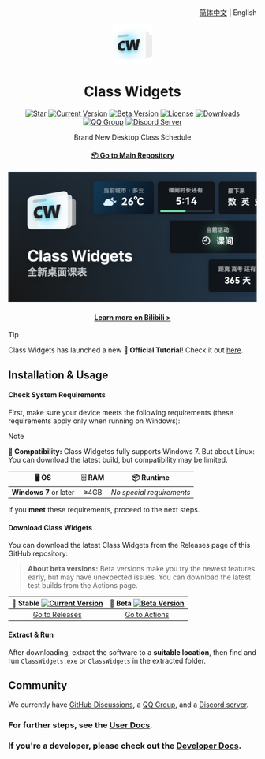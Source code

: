 <div align="right">
<a href="/profile/README.md">简体中文</a> | English
</div>

<p align="center">
    <img width="16%" align="center" src="/profile/img/favicon.png" alt="logo">
</p>
    <h1 align="center">
    Class Widgets
</h1>

<div align="center">

[![Star](https://img.shields.io/github/stars/Class-Widgets/Class-Widgets?style=for-the-badge&color=orange&label=Star)](https://github.com/Class-Widgets/Class-Widgets)
[![Current Version](https://img.shields.io/github/v/release/Class-Widgets/Class-Widgets?style=for-the-badge&color=purple&label=Current%20Version)](https://github.com/Class-Widgets/Class-Widgets/releases/latest)
[![Beta Version](https://img.shields.io/github/v/tag/Class-Widgets/Class-Widgets?include_prereleases&label=Beta%20Version&color=yellow&style=for-the-badge)](https://github.com/Class-Widgets/Class-Widgets/actions)
[![License](https://img.shields.io/badge/license-GPLv3-blue.svg?label=License&style=for-the-badge)](https://github.com/Class-Widgets/Class-Widgets)
[![Downloads](https://img.shields.io/github/downloads/Class-Widgets/Class-Widgets/total.svg?label=Downloads&color=green&style=for-the-badge)](https://github.com/Class-Widgets/Class-Widgets)
[![QQ Group](https://img.shields.io/badge/QQ%20Group-169200380-blue.svg?logo=qq&color=blue&style=for-the-badge)](http://qm.qq.com/cgi-bin/qm/qr?_wv=1027&k=yHXKCAjOxlpTpJ4mNdXm0mxOneYUinRs&authKey=sd3%2F06iGdOZUjkXXPBeIzGnFDIeYwmdwuM8dhk25fi%2B1CUL32MkeN2EEfjdo2pzE&noverify=0&group_code=169200380)
[![Discord Server](https://img.shields.io/discord/1332636953719476284?style=for-the-badge&logo=discord&logoColor=ffffff&label=Discord%20Server&labelColor=5865f2)](https://discord.gg/EFF4PpqpqZ)

<p align="center">
    Brand New Desktop Class Schedule
</p>

#### [📦 Go to Main Repository](https://github.com/Class-Widgets/Class-Widgets)

![Banner](/profile/img/Banner.png)

#### [Learn more on Bilibili >](https://www.bilibili.com/video/BV1xwW9eyEGu/)

</div>

> [!TIP]
> Class Widgets has launched a new **📃 Official Tutorial**! Check it out [here](https://cwdocs.rinlit.cn/instruction/).

## Installation & Usage

#### Check System Requirements
First, make sure your device meets the following requirements (these requirements apply only when running on Windows):

> [!NOTE]
> **🚧 Compatibility:** Class Widgetss fully supports Windows 7.
> But about Linux: You can download the latest build, but compatibility may be limited.

| **🖥️ OS** | **🗄️ RAM** | **📦 Runtime** |
| :-----: | :-----: | :------: |
| **Windows 7** or later | ≥4GB | *No special requirements* |

If you **meet** these requirements, proceed to the next steps.

#### Download Class Widgets
You can download the latest Class Widgets from the Releases page of this GitHub repository:
> **About beta versions:** Beta versions make you try the newest features early, but may have unexpected issues. You can download the latest test builds from the Actions page.

|  **📃 Stable** [![Current Version](https://img.shields.io/github/v/release/Class-Widgets/Class-Widgets?style=flat-square&color=purple&label=Current%20Version)](https://github.com/Class-Widgets/Class-Widgets/releases/latest)  |  **🚧 Beta** [![Beta Version](https://img.shields.io/github/v/tag/Class-Widgets/Class-Widgets?include_prereleases&label=Beta%20Version&color=yellow&style=flat-square)](https://github.com/Class-Widgets/Class-Widgets/actions)  |
| :------------------------------: | :------------------------------: |
| [Go to Releases](https://github.com/Class-Widgets/Class-Widgets/releases) | [Go to Actions](https://github.com/Class-Widgets/Class-Widgets/actions) |

#### Extract & Run
After downloading, extract the software to a **suitable location**, then find and run `ClassWidgets.exe` or `ClassWidgets` in the extracted folder.

## Community
We currently have [GitHub Discussions](https://github.com/orgs/Class-Widgets/discussions), a [QQ Group](http://qm.qq.com/cgi-bin/qm/qr?_wv=1027&k=yHXKCAjOxlpTpJ4mNdXm0mxOneYUinRs&authKey=sd3%2F06iGdOZUjkXXPBeIzGnFDIeYwmdwuM8dhk25fi%2B1CUL32MkeN2EEfjdo2pzE&noverify=0&group_code=169200380), and a [Discord server](https://discord.gg/EFF4PpqpqZ).

### For further steps, see the [User Docs](https://cwdocs.rinlit.cn/about/).
### If you're a developer, please check out the [Developer Docs](https://cwdocs.rinlit.cn/dev/).